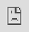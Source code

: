 ```yaml
---
layout: post
date:   2023-04-30
image: "/conflict_urbanism_sp2023/images/The-Destruction-of-Ukrainian-Cultural-Heritage/Thumnail.jpeg"
title:  "The Destruction of Ukrainian Cultural Heritage"
author: "Anna Kim, Maria Berger and Verena Krappitz"
---
```

#### Investigation

With Ukraine at the forefront of the international geopolitical discourse, our team has committed to investigate the continued conflict, examining more closely on how the Russian invasion has  systematically targeted Ukrainian history, culture and identity.

It has meticulously destroyed hundreds of Ukrainian cultural heritage sites - to its museums, monuments, places of religious and spiritual worship, libraries, and buildings of historical and/or artistic interest. These cultural artifacts - manifested through art, literature, music, dance, religion, and other forms - archive a people’s beliefs, customs, mythology, knowledge, traditions, and perspectives on the past, present, and future. As Robert Behavn said in his book, [The Destruction of Memory](https://press.uchicago.edu/ucp/books/book/distributed/D/bo23422821.html), *“every nation legitimizes its existence through its creativity - when evidence of this creativity is suppressed, piece by piece, the very identity of a nation is gradually lost.”* The continual destruction of Ukraine is a colonialist strategy embraced by Russian President Vladimir Putin who has vehemently denied Ukraine’s legitimacy as a sovereign nation, even stating that a distinct Ukrainian history, language and culture “do not exist”. Our project aims to validate Ukrainian culture and communicate the narrative of how it is being fought on the front lines of the brutal war through forensic and visual investigative work.

![Overview of verified destructed heritage on 2023-03-03](/conflict_urbanism_sp2023/images/The-Destruction-of-Ukrainian-Cultural-Heritage/Ukraine-Key-Map.jpg)
###### *Overview of verified destructed heritage on 2023-03-03*

![Satellite Imagery of Destruction around Mariupol extracted from Google Maps on 2023-30-04](/conflict_urbanism_sp2023/images/The-Destruction-of-Ukrainian-Cultural-Heritage/Satellite-imagery.png)
###### *Satellite Imagery of Destruction around Mariupol extracted from Google Maps on 2023-30-04*

#### Hague Convention for the Protection of Cultural Property in the Event of Armed Conflict

Directed attacks on cultural heritage sites – whether it’s collateral damage to the exigencies of war or deliberate acts - is deeply rooted in world's history. Patterns of the targeted destruction of cultural properties highlights the particular vulnerable position these sites are often placed under in times of war. The pain and loss that is inflicted upon humankind in armed conflict, nonetheless, will always take precedence over the preservation of cultural property, but growing sentiments within the international community during the twentieth century signaled an increased desire to safeguard these sites through the enactment of international laws and policy. And despite attempts by organizations and local governments to mitigate these effects with the implementation of treaties calling for their protection, the destruction and loss of properties of cultural significance remains a pervasive feature of war. These responsibilities led to the establishment of the 1954 Hague Convention for the Protection of Cultural Property in the Event of Armed Conflict. 

**The 1954 Hague Convention defines ‘cultural property’ in Article 1 as:**
  - *movable or immovable property of great importance to the cultural heritage of every people, such as monuments of architecture, art or history, whether religious or secular; archaeological sites; groups of buildings which, as a whole, are of historical or artistic interest; works of art; manuscripts, books and other objects of artistic, historical or archaeological interest; as well as scientific collections and important collections of books or archives or of reproductions of the property defined above;*
  - *buildings whose main and effective purpose is to preserve or exhibit the movable cultural property defined in sub-paragraph (a) such as museums, large libraries and depositories of archives, and refuges intended to shelter, in the event of armed conflict, the movable cultural property defined in sub-paragraph (a);*
  - *centers containing a large amount of cultural propertyas defined in the sub-paragraphs (a) and (b), to be known as 'centers containing monuments'*


Embedded within the multilateral treaty are strategies on the marking and protection of cultural properties with a distinctive emblem in “the form of a shield, pointed below, persaltire blue and white (a shield consisting of a royal-blue square, one of the angles of which forms the point of the shield, and of a royal-blue triangle above the square, the space on either side being taken up by a white triangle).”

![Emblem of UNESCO and the Blue Shield](/conflict_urbanism_sp2023/images/The-Destruction-of-Ukrainian-Cultural-Heritage/Unesco-logo.png)
###### *Emblem of UNESCO and the Blue Shield*

Implemented as an advisory board to UNESCO, [Blue Shield International](https://theblueshield.org/),often referred to as the cultural equivalent of the Red Cross is a universal network that aims to safeguard properties of cultural heritage worthy of special protection in the event of armed conflict. The cultural emblem [delineated in the Hague Convention] prominently marked at these cultural monuments were enacted as part of a number of international legal initiatives to prevent any damage, but their identification has enabled combatants to more readily identify and target these sites.

#### Methodology

As the Russian-Ukrainian war enters into its second year, UNESCO has verified damage to over 250 sites with cultural significance in Ukraine, but some researchers estimate the damage could surpass 1,600. Much of the destruction has been inflicted on religious and sacred places, [representing over 50% of the confirmed cases] but has extended to libraries, museums, monuments, and theaters.
The [original dataset](https://www.unesco.org/en/articles/damaged-cultural-sites-ukraine-verified-unesco) published by UNESCO provided the groundwork of our research. Building upon their preliminary damage assessment using comparative methods of satellite imagery and photographs and videos from social media, we added the following attributes:

Site Name | Region | Address | City | Latitude | Longitude | Typology |
Date of Construction | Date of Destruction | Weapon Used | Website | Sources

###### Suplemented Data Set
<div class="iframe-column"><iframe src="https://docs.google.com/spreadsheets/d/e/2PACX-1vRnaIcPHz9DCP9k_6u41PbKt1S-yzJw9CwUYiWKEcjTBC5lwbw90FlUf20pKj3UF0nwjrEgvRr2co89/pubhtml" style="position:absolute;top:0;left:0;width:100%;height:100%;" frameborder="0"></iframe></div>

###### Download the full dataset [here](https://docs.google.com/spreadsheets/d/16StISzzJD2FGsbwBaLa6dWbJICz9ikyvWeWc_ZCzJBI/edit#gid=0).


Since the start of the Russian invasion of Ukraine, UNESCO has been conducting damage assessments for ‘cultural properties’ by cross-checking the reported incidents with [geospatial analysis](https://unosat.org/products/) provided by [UNOSAT](https://unosat.org/). Organizations and/or local governments can request [reports](https://reliefweb.int/map/ukraine/unosat-damage-assessment-overview-map-livoberezhnyi-district-mariupol-city-imagery) from UNOSAT to assess damage. In 2022, the emergency mapping service was activated 72 times.


![Diagram of the Verification Process according to UNESCO ](/conflict_urbanism_sp2023/images/The-Destruction-of-Ukrainian-Cultural-Heritage/233004-Verification-Diagram.png)
###### *Diagram of the Verification Process according to UNESCO*

![Legend](/conflict_urbanism_sp2023/images/The-Destruction-of-Ukrainian-Cultural-Heritage/Legend.png)
<div class="iframe-column"><iframe src="https://verenakrappitz.github.io/ukraine-heritage-mapping/#6/49.131/31.937" style="position:absolute;top:0;left:0;width:100%;height:100%;" frameborder="0"></iframe></div>


#### Perspective

This project aims to respectfully archive these places of memory through the collection of evidence and documentation surrounding the extent of damage inflicted on these cultural monuments.[This dataset](https://docs.google.com/spreadsheets/d/e/2PACX-1vRnaIcPHz9DCP9k_6u41PbKt1S-yzJw9CwUYiWKEcjTBC5lwbw90FlUf20pKj3UF0nwjrEgvRr2co89/pubhtml) has been compiled for the intention of the public’s participation towards augmenting, gathering and investigating continual cultural destruction occurring in Ukraine.

**For any questions, please contact:**
- mkb2192@columbia.edu
- vk2498@columbia.edu
- nk2912@columbia.edu


**Bibliography**
- Beven, Robert, "The Destruction of Memory", 2016, p 131
- Farago, Jason, et al. “A Culture in the Cross Hairs.” The New York Times, The New York Times, 20 Dec. 2022, https://www.nytimes.com/interactive/2022/12/19/arts/design/ukraine-cultural-heritage-war-impacts.html
- “Postcards from Ukraine.” Ukrainian Institute, https://ui.org.ua/en/postcards-en/. 
- The Blue Shield.org, , accessed 28 March 2023,https://theblueshield.org/defining-cultural-heritage-and-cultural-property/

**Datasets**
- UNESCO, Damaged Cultural Sites in Ukraine Verified by UNESCO, The United Nations Educational, Scientific and Cultural Organization , 22 February 2023. https://www.unesco.org/en/articles/damaged-cultural-sites-ukraine-verified-unesco 
- Google Satellite, URL:http://mt0.google.com/vt/lyrs=s&hl=en&x={x}&y={y}&z={z}; 2019